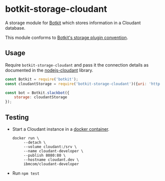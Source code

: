 # botkit-storage-cloudant

A storage module for [Botkit](https://botkit.ai) which stores information in a Cloudant database.

This module conforms to [Botkit's storage plugin convention](https://github.com/howdyai/botkit/blob/master/docs/storage.md).

## Usage

Require `botkit-storage-cloudant` and pass it the connection details as documented in the [nodejs-cloudant](https://github.com/cloudant/nodejs-cloudant) library.

```js
const Botkit = require('botkit');
const cloudantStorage = require('botkit-storage-cloudant')({uri: 'http://admin:pass@localhost:8080'});

const bot = Botkit.slackbot({
    storage: cloudantStorage
});
```

## Testing

* Start a Cloudant instance in a [docker container](https://hub.docker.com/r/ibmcom/cloudant-developer/).
  ```shell
  docker run \
       --detach \
       --volume cloudant:/srv \
       --name cloudant-developer \
       --publish 8080:80 \
       --hostname cloudant.dev \
       ibmcom/cloudant-developer
  ```
* Run `npm test`
